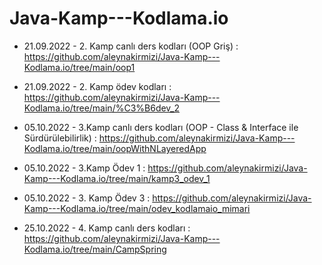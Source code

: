 # Java-Kamp---Kodlama.io
- 21.09.2022 - 2. Kamp canlı ders kodları (OOP Griş) : https://github.com/aleynakirmizi/Java-Kamp---Kodlama.io/tree/main/oop1

- 21.09.2022 - 2. Kamp ödev kodları : https://github.com/aleynakirmizi/Java-Kamp---Kodlama.io/tree/main/%C3%B6dev_2

- 05.10.2022 - 3.Kamp canlı ders kodları (OOP - Class & Interface ile Sürdürülebilirlik) : https://github.com/aleynakirmizi/Java-Kamp---Kodlama.io/tree/main/oopWithNLayeredApp
- 05.10.2022 - 3.Kamp Ödev 1 : https://github.com/aleynakirmizi/Java-Kamp---Kodlama.io/tree/main/kamp3_odev_1
- 05.10.2022 - 3. Kamp Ödev 3 : https://github.com/aleynakirmizi/Java-Kamp---Kodlama.io/tree/main/odev_kodlamaio_mimari
- 25.10.2022 - 4. Kamp canlı ders kodları : https://github.com/aleynakirmizi/Java-Kamp---Kodlama.io/tree/main/CampSpring
